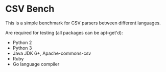 # CSV Bench

This is a simple benchmark for CSV parsers between different languages.

Are required for testing (all packages can be apt-get'd):

* Python 2
* Python 3
* Java JDK 6+, Apache-commons-csv
* Ruby
* Go language compiler
